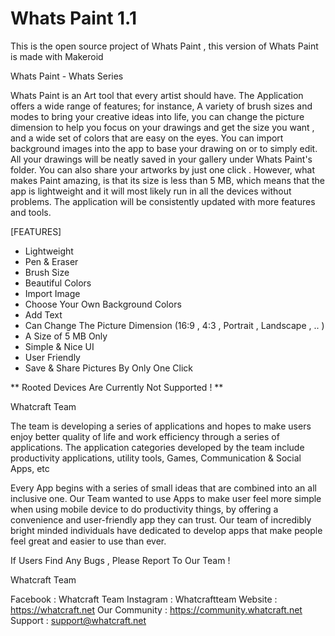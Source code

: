 # Whats Paint 1.1
This is the open source project of Whats Paint , this version of Whats Paint is made with Makeroid

Whats Paint - Whats Series

Whats Paint is an Art tool that every artist should have. The Application offers a wide range of features; for instance, A variety of brush sizes and modes to bring your creative ideas into life, you can change the picture dimension to help you focus on your drawings and get the size you want , and a wide set of colors that are easy on the eyes. You can import background images into the app to base your drawing on or to simply edit. All your drawings will be neatly saved in your gallery under Whats Paint's folder. You can also share your artworks by just one click . However, what makes Paint amazing, is that its size is less than 5 MB, which means that the app is lightweight and it will most likely run in all the devices without problems. The application will be consistently updated with more features and tools. 

[FEATURES] 

- Lightweight
- Pen & Eraser
- Brush Size
- Beautiful Colors
- Import Image 
- Choose Your Own Background Colors
- Add Text
- Can Change The Picture Dimension (16:9 , 4:3 , Portrait , Landscape , .. )
- A Size of 5 MB Only
- Simple & Nice UI
- User Friendly
- Save & Share Pictures By Only One Click

** Rooted Devices Are Currently Not Supported ! **

Whatcraft Team

The team is developing a series of applications and hopes to make users enjoy better quality of life and work efficiency through a series of applications. The application categories developed by the team include productivity applications, utility tools, Games, Communication & Social Apps, etc

Every App begins with a series of small ideas that are combined into an all inclusive one. Our Team wanted to use Apps to make user feel more simple when using mobile device to do productivity things, by offering a convenience and user-friendly app they can trust. Our team of incredibly bright minded individuals have dedicated to develop apps that make people feel great and easier to use than ever.


If Users Find Any Bugs , Please Report To Our Team !

Whatcraft Team

Facebook : Whatcraft Team
Instagram : Whatcraftteam
Website : https://whatcraft.net
Our Community : https://community.whatcraft.net
Support : support@whatcraft.net
